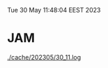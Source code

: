 Tue 30 May 11:48:04 EEST 2023
# JAM
<a href='./cache/202305/30_11.log'>./cache/202305/30_11.log</a>
